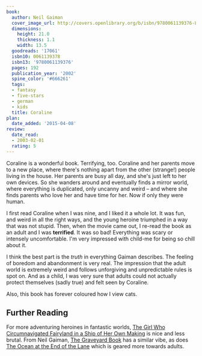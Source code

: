 ```yaml
---
book:
  author: Neil Gaiman
  cover_image_url: http://covers.openlibrary.org/b/isbn/9780061139376-L.jpg
  dimensions:
    height: 21.0
    thickness: 1.1
    width: 13.5
  goodreads: '17061'
  isbn10: 0061139378
  isbn13: '9780061139376'
  pages: 192
  publication_year: '2002'
  spine_color: '#666261'
  tags:
  - fantasy
  - five-stars
  - german
  - kids
  title: Coraline
plan:
  date_added: '2015-04-08'
review:
  date_read:
  - 2003-02-01
  rating: 5
---
```


Coraline is a wonderful book. Terrifying, too. Coraline and her parents move to a new place, where there's nothing apart
from the other (strange!) people living in the house. Her parents are busy all day, and she's just left to her own
devices. So she wanders around and eventually finds a mirror world, where everything is duplicated, only uncanny and
weird – and where she finds parents who love her and have time for her. Now if only they were human.

I first read Coraline when I was nine, and I liked it a whole lot. It was fun, and weird in all the right ways, and the
young heroine triumphed in a way that was not stupid. Then, when the movie came out, I re-read the book as an adult and
I was **terrified**. It was so bad! Everything was scary or intensely uncomfortable. I'm very impressed with child-me
for being so chill about it.

I think the best part is the *truth* in everything Gaiman describes. The feeling of boredom and abandonment is very
real. The impression that the adult world is extremely weird and follows unforgiving and unpredictable rules is spot on.
And as a child, I was very sure that adults could not actually protect themselves (sadly true) and felt seen by Coraline.

Also, this book has forever coloured how I view cats.

## Further Reading

For more adventuring heroines in fantastic worlds, [The Girl Who Circumnavigated Fairyland in a Ship of Her Own
Making](https://books.rixx.de/reviews/2016/the-girl-who-circumnavigated-fairyland-in-a-ship-of-her-own-making) is nice
and less brutal. From Neil Gaiman, [The Graveyard Book](https://books.rixx.de/reviews/2015/the-graveyard-book) has a
similar vibe, as does [The Ocean at the End of the
Lane](https://books.rixx.de/reviews/2015/the-ocean-at-the-end-of-the-lane) which is geared more towards adults.
